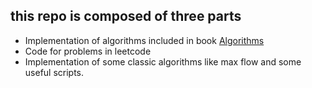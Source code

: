 ## this repo is composed of three parts  
- Implementation of algorithms included in book [Algorithms](https://book.douban.com/subject/3155710/)
- Code for problems in leetcode
- Implementation of some classic algorithms like max flow and some useful scripts.
